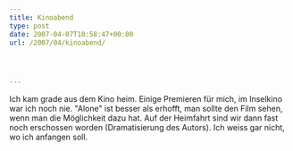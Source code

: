 ```yaml
---
title: Kinoabend
type: post
date: 2007-04-07T10:58:47+00:00
url: /2007/04/kinoabend/




---
```

Ich kam grade aus dem Kino heim. Einige Premieren für mich, im Inselkino war ich noch nie. "Alone" ist besser als erhofft, man sollte den Film sehen, wenn man die Möglichkeit dazu hat. Auf der Heimfahrt sind wir dann fast noch erschossen worden (Dramatisierung des Autors). Ich weiss gar nicht, wo ich anfangen soll.
